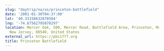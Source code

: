 ```yaml
---
slug: "daytrip/na/us/princeton-battlefield"
date: '2001-01-30T04:37:00'
lat: '40.33158632878584'
lng: '-74.67562795878297'
location: Mercer Oak, 500, Mercer Road, Battlefield Area, Princeton, Mercer County,
  New Jersey, 08540, United States
external_url: https://pbs1777.org
title: Princeton Battlefield
---
```



